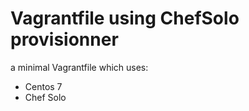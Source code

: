 # Vagrantfile using ChefSolo provisionner

a minimal Vagrantfile which uses:

* Centos 7
* Chef Solo

